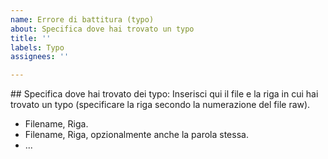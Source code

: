 ```yaml
---
name: Errore di battitura (typo)
about: Specifica dove hai trovato un typo
title: ''
labels: Typo
assignees: ''

---
```


## Specifica dove hai trovato dei typo:
Inserisci qui il file e la riga in cui hai trovato un typo (specificare la riga secondo la numerazione del file raw).
* Filename, Riga.
* Filename, Riga, opzionalmente anche la parola stessa.
* ...
